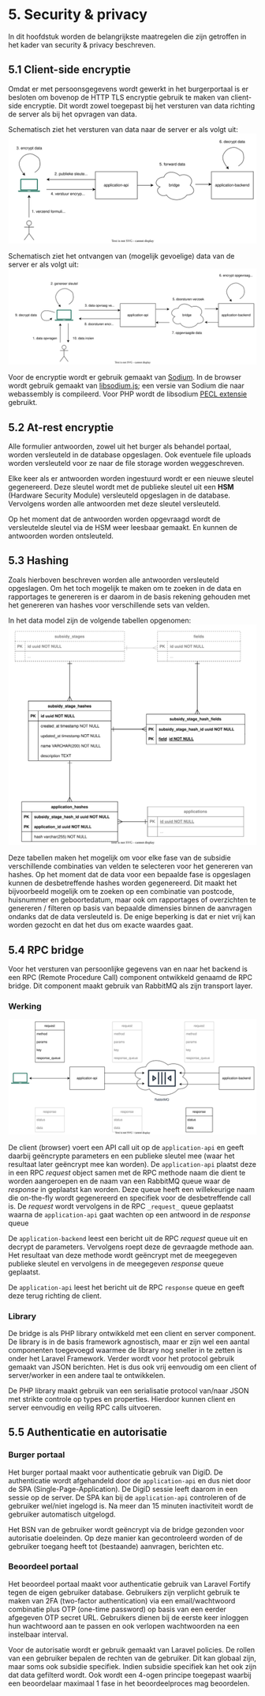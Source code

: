 # 5. Security & privacy

In dit hoofdstuk worden de belangrijkste maatregelen die zijn getroffen in het kader van security & privacy
beschreven.

## 5.1 Client-side encryptie

Omdat er met persoonsgegevens wordt gewerkt in het burgerportaal is er besloten om bovenop de HTTP TLS encryptie
gebruik te maken van client-side encryptie. Dit wordt zowel toegepast bij het versturen van data richting de
server als bij het opvragen van data.

Schematisch ziet het versturen van data naar de server er als volgt uit:
![Client-side encryptie bij versturen data](images/versleuteling-client-server.svg)

Schematisch ziet het ontvangen van (mogelijk gevoelige) data van de server er als volgt uit:
![Client-side encryptie bij ontvangen data](images/versleuteling-server-client.svg)

Voor de encryptie wordt er gebruik gemaakt van [Sodium](https://doc.libsodium.org). In de browser wordt gebruik
gemaakt van [libsodium.js](https://github.com/jedisct1/libsodium.js/); een versie van Sodium die
naar webassembly is compileerd. Voor PHP wordt de libsodium [PECL extensie](https://pecl.php.net/package/libsodium)
gebruikt.

## 5.2 At-rest encryptie

Alle formulier antwoorden, zowel uit het burger als behandel portaal, worden versleuteld in de database opgeslagen.
Ook eventuele file uploads worden versleuteld voor ze naar de file storage worden weggeschreven.

Elke keer als er antwoorden worden ingestuurd wordt er een nieuwe sleutel gegenereerd. Deze sleutel wordt met
de publieke sleutel uit een **HSM** (Hardware Security Module) versleuteld opgeslagen in de database. Vervolgens worden
alle antwoorden met deze sleutel versleuteld.

Op het moment dat de antwoorden worden opgevraagd wordt de versleutelde sleutel via de HSM weer leesbaar gemaakt. En
kunnen de antwoorden worden ontsleuteld.

## 5.3 Hashing

Zoals hierboven beschreven worden alle antwoorden versleuteld opgeslagen. Om het toch mogelijk te maken om te zoeken
in de data en rapportages te genereren is er daarom in de basis rekening gehouden met het genereren van hashes voor
verschillende sets van velden.

In het data model zijn de volgende tabellen opgenomen:
![Hashing tabellen](images/hashing.svg)

Deze tabellen maken het mogelijk om voor elke fase van de subsidie verschillende combinaties van velden te selecteren
voor het genereren van hashes. Op het moment dat de data voor een bepaalde fase is opgeslagen kunnen de
desbetreffende hashes worden gegenereerd. Dit maakt het bijvoorbeeld mogelijk om te zoeken op een combinatie van
postcode, huisnummer en geboortedatum, maar ook om rapportages of overzichten te genereren / filteren op basis
van bepaalde dimensies binnen de aanvragen ondanks dat de data versleuteld is. De enige beperking is dat er niet vrij
kan worden gezocht en dat het dus om exacte waardes gaat.

## 5.4 RPC bridge

Voor het versturen van persoonlijke gegevens van en naar het backend is een RPC (Remote Procedure Call) component
ontwikkeld genaamd de RPC bridge. Dit component maakt gebruik van RabbitMQ als zijn transport layer.

### Werking

![RPC bridge](images/bridge.svg)

De client (browser) voert een API call uit op de `application-api` en geeft daarbij geëncrypte parameters en een
publieke sleutel mee (waar het resultaat later geëncrypt mee kan worden). De `application-api` plaatst deze in een
RPC _request_ object samen met de RPC methode naam die dient te worden aangeroepen en de naam van een RabbitMQ queue
waar de _response_ in geplaatst kan worden. Deze queue heeft een willekeurige naam die on-the-fly wordt gegenereerd en
specifiek voor de desbetreffende call is. De _request_ wordt vervolgens in de RPC `_request_` queue geplaatst waarna de
`application-api` gaat wachten op een antwoord in de _response_ queue

De `application-backend` leest een bericht uit de RPC _request_ queue uit en decrypt de parameters. Vervolgens roept
deze de gevraagde methode aan. Het resultaat van deze methode wordt geëncrypt met de meegegeven publieke sleutel en
vervolgens in de meegegeven _response_ queue geplaatst.

De `application-api` leest het bericht uit de RPC `response` queue en geeft deze terug richting de client.

### Library

De bridge is als PHP library ontwikkeld met een client en server component. De library is in de basis framework
agnostisch, maar er zijn wel een aantal componenten toegevoegd waarmee de library nog sneller in te zetten is onder
het Laravel Framework. Verder wordt voor het protocol gebruik gemaakt van JSON berichten. Het is dus ook vrij
eenvoudig om een client of server/worker in een andere taal te ontwikkelen.

De PHP library maakt gebruik van een serialisatie protocol van/naar JSON met strikte controle op types en properties.
Hierdoor kunnen client en server eenvoudig en veilig RPC calls uitvoeren.

## 5.5 Authenticatie en autorisatie

### Burger portaal

Het burger portaal maakt voor authenticatie gebruik van DigiD. De authenticatie wordt afgehandeld door de
`application-api` en dus niet door de SPA (Single-Page-Application). De DigiD sessie leeft daarom in een sessie
op de server. De SPA kan bij de `application-api` controleren of de gebruiker wel/niet ingelogd is. Na meer dan
15 minuten inactiviteit wordt de gebruiker automatisch uitgelogd.

Het BSN van de gebruiker wordt geëncrypt via de bridge gezonden voor autorisatie doeleinden. Op deze manier kan
gecontroleerd worden of de gebruiker toegang heeft tot (bestaande) aanvragen, berichten etc.

### Beoordeel portaal

Het beoordeel portaal maakt voor authenticatie gebruik van Laravel Fortify tegen de eigen gebruiker database.
Gebruikers zijn verplicht gebruik te maken van 2FA (two-factor authentication) via een email/wachtwoord combinatie plus
OTP (one-time password) op basis van een eerder afgegeven OTP secret URL. Gebruikers dienen bij de eerste keer inloggen
hun wachtwoord aan te passen en ook verlopen wachtwoorden na een instelbaar interval.

Voor de autorisatie wordt er gebruik gemaakt van Laravel policies. De rollen van een gebruiker bepalen de rechten van
de gebruiker. Dit kan globaal zijn, maar soms ook subsidie specifiek. Indien subsidie specifiek kan het ook zijn
dat data gefilterd wordt. Ook wordt een 4-ogen principe toegepast waarbij een beoordelaar maximaal 1 fase in het
beoordeelproces mag beoordelen.

